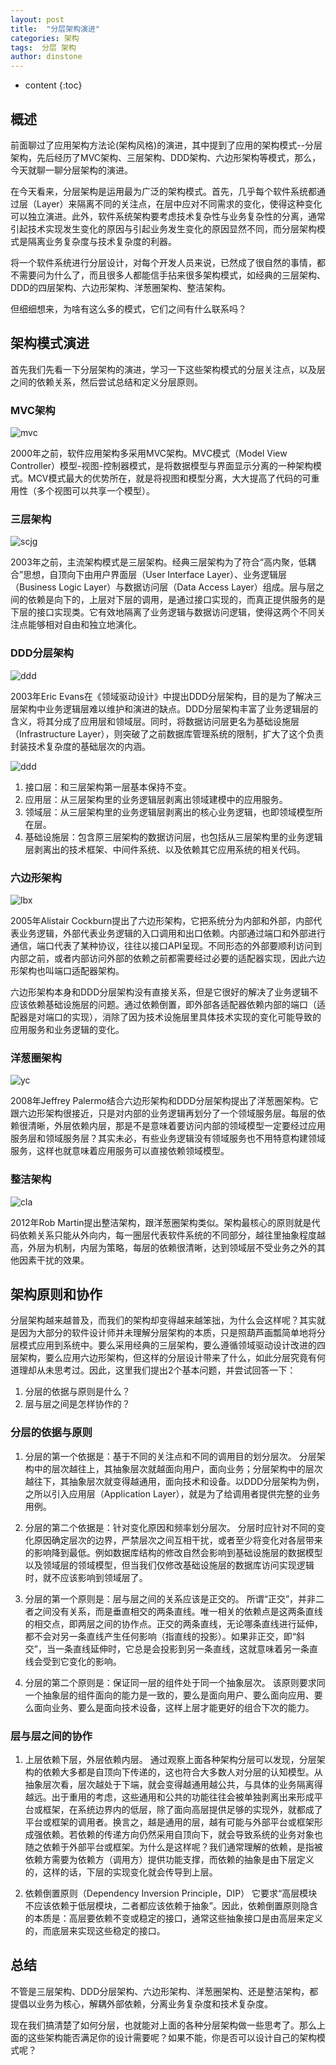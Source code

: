 ```yaml
---
layout: post
title:  "分层架构演进"
categories: 架构
tags:  分层 架构
author: dinstone
---
```


* content
{:toc}


## 概述

前面聊过了应用架构方法论(架构风格)的演进，其中提到了应用的架构模式--分层架构，先后经历了MVC架构、三层架构、DDD架构、六边形架构等模式，那么，今天就聊一聊分层架构的演进。

在今天看来，分层架构是运用最为广泛的架构模式。首先，几乎每个软件系统都通过层（Layer）来隔离不同的关注点，在层中应对不同需求的变化，使得这种变化可以独立演进。此外，软件系统架构要考虑技术复杂性与业务复杂性的分离，通常引起技术实现发生变化的原因与引起业务发生变化的原因显然不同，而分层架构模式是隔离业务复杂度与技术复杂度的利器。

将一个软件系统进行分层设计，对每个开发人员来说，已然成了很自然的事情，都不需要问为什么了，而且很多人都能信手拈来很多架构模式，如经典的三层架构、DDD的四层架构、六边形架构、洋葱圈架构、整洁架构。

但细细想来，为啥有这么多的模式，它们之间有什么联系吗？

## 架构模式演进

首先我们先看一下分层架构的演进，学习一下这些架构模式的分层关注点，以及层之间的依赖关系，然后尝试总结和定义分层原则。

### MVC架构

![mvc]({{site.url}}/img/arch/mvc.png)

2000年之前，软件应用架构多采用MVC架构。MVC模式（Model View Controller）模型-视图-控制器模式，是将数据模型与界面显示分离的一种架构模式。MCV模式最大的优势所在，就是将视图和模型分离，大大提高了代码的可重用性（多个视图可以共享一个模型）。

### 三层架构

![scjg]({{site.url}}/img/arch/scjg.png)

2003年之前，主流架构模式是三层架构。经典三层架构为了符合“高内聚，低耦合”思想，自顶向下由用户界面层（User Interface Layer）、业务逻辑层（Business Logic Layer）与数据访问层（Data Access Layer）组成。层与层之间的依赖是向下的，上层对下层的调用，是通过接口实现的，而真正提供服务的是下层的接口实现类。它有效地隔离了业务逻辑与数据访问逻辑，使得这两个不同关注点能够相对自由和独立地演化。

### DDD分层架构

![ddd]({{site.url}}/img/arch/ddd-d.png)

2003年Eric Evans在《领域驱动设计》中提出DDD分层架构，目的是为了解决三层架构中业务逻辑层难以维护和演进的缺点。DDD分层架构丰富了业务逻辑层的含义，将其分成了应用层和领域层。同时，将数据访问层更名为基础设施层（Infrastructure Layer），则突破了之前数据库管理系统的限制，扩大了这个负责封装技术复杂度的基础层次的内涵。

![ddd]({{site.url}}/img/arch/ddd-layer.png)

1. 接口层：和三层架构第一层基本保持不变。
2. 应用层：从三层架构里的业务逻辑层剥离出领域建模中的应用服务。
3. 领域层：从三层架构里的业务逻辑层剥离出的核心业务逻辑，也即领域模型所在层。
4. 基础设施层：包含原三层架构的数据访问层，也包括从三层架构里的业务逻辑层剥离出的技术框架、中间件系统、以及依赖其它应用系统的相关代码。

### 六边形架构

![lbx]({{site.url}}/img/arch/lbxjg.png)

2005年Alistair Cockburn提出了六边形架构，它把系统分为内部和外部，内部代表业务逻辑，外部代表业务逻辑的入口调用和出口依赖。内部通过端口和外部进行通信，端口代表了某种协议，往往以接口API呈现。不同形态的外部要顺利访问到内部之前，或者内部访问外部的依赖之前都需要经过必要的适配器实现，因此六边形架构也叫端口适配器架构。

六边形架构本身和DDD分层架构没有直接关系，但是它很好的解决了业务逻辑不应该依赖基础设施层的问题。通过依赖倒置，即外部各适配器依赖内部的端口（适配器是对端口的实现），消除了因为技术设施层里具体技术实现的变化可能导致的应用服务和业务逻辑的变化。

### 洋葱圈架构

![yc]({{site.url}}/img/arch/ycjg.png)

2008年Jeffrey Palermo结合六边形架构和DDD分层架构提出了洋葱圈架构。它跟六边形架构很接近，只是对内部的业务逻辑再划分了一个领域服务层。每层的依赖很清晰，外层依赖内层，那是不是意味着要访问内部的领域模型一定要经过应用服务层和领域服务层？其实未必，有些业务逻辑没有领域服务也不用特意构建领域服务，这样也就意味着应用服务可以直接依赖领域模型。

### 整洁架构

![cla]({{site.url}}/img/arch/zjjg.png)

2012年Rob Martin提出整洁架构，跟洋葱圈架构类似。架构最核心的原则就是代码依赖关系只能从外向内，每一圈层代表软件系统的不同部分，越往里抽象程度越高，外层为机制，内层为策略，每层的依赖很清晰，达到领域层不受业务之外的其他因素干扰的效果。

## 架构原则和协作

分层架构越来越普及，而我们的架构却变得越来越笨拙，为什么会这样呢？其实就是因为大部分的软件设计师并未理解分层架构的本质，只是照葫芦画瓢简单地将分层模式应用到系统中。要么采用经典的三层架构，要么遵循领域驱动设计改进的四层架构，要么应用六边形架构，但这样的分层设计带来了什么，如此分层究竟有何道理却从未思考过。因此，这里我们提出2个基本问题，并尝试回答一下：

1. 分层的依据与原则是什么？
2. 层与层之间是怎样协作的？

### 分层的依据与原则

1. 分层的第一个依据是：基于不同的关注点和不同的调用目的划分层次。
分层架构中的层次越往上，其抽象层次就越面向用户，面向业务；分层架构中的层次越往下，其抽象层次就变得越通用，面向技术和设备。以DDD分层架构为例，之所以引入应用层（Application Layer），就是为了给调用者提供完整的业务用例。

2. 分层的第二个依据是：针对变化原因和频率划分层次。
分层时应针对不同的变化原因确定层次的边界，严禁层次之间互相干扰，或者至少将变化对各层带来的影响降到最低。例如数据库结构的修改自然会影响到基础设施层的数据模型以及领域层的领域模型，但当我们仅修改基础设施层的数据库访问实现逻辑时，就不应该影响到领域层了。

3. 分层的第一个原则是：层与层之间的关系应该是正交的。
所谓“正交”，并非二者之间没有关系，而是垂直相交的两条直线。唯一相关的依赖点是这两条直线的相交点，即两层之间的协作点。正交的两条直线，无论哪条直线进行延伸，都不会对另一条直线产生任何影响（指直线的投影）。如果非正交，即“斜交”，当一条直线延伸时，它总是会投影到另一条直线，这就意味着另一条直线会受到它变化的影响。

4. 分层的第二个原则是：保证同一层的组件处于同一个抽象层次。
该原则要求同一个抽象层的组件面向的能力是一致的，要么是面向用户、要么面向应用、要么面向业务、要么是面向技术设备，这样上层才能更好的组合下次的能力。

### 层与层之间的协作

1. 上层依赖下层，外层依赖内层。
通过观察上面各种架构分层可以发现，分层架构的依赖大多都是自顶向下传递的，这也符合大多数人对分层的认知模型。从抽象层次看，层次越处于下端，就会变得越通用越公共，与具体的业务隔离得越远。出于重用的考虑，这些通用和公共的功能往往会被单独剥离出来形成平台或框架，在系统边界内的低层，除了面向高层提供足够的实现外，就都成了平台或框架的调用者。换言之，越是通用的层，越有可能与外部平台或框架形成强依赖。若依赖的传递方向仍然采用自顶向下，就会导致系统的业务对象也随之依赖于外部平台或框架。为什么是这样呢？我们通常理解的依赖，是指被依赖方需要为依赖方（调用方）提供功能支撑，而依赖的抽象是由下层定义的，这样的话，下层的实现变化就会传导到上层。

2. 依赖倒置原则（Dependency Inversion Principle，DIP）
它要求“高层模块不应该依赖于低层模块，二者都应该依赖于抽象”。因此，依赖倒置原则隐含的本质是：高层要依赖不变或稳定的接口，通常这些抽象接口是由高层来定义的，而底层来实现这些稳定的接口。

## 总结

不管是三层架构、DDD分层架构、六边形架构、洋葱圈架构、还是整洁架构，都提倡以业务为核心，解耦外部依赖，分离业务复杂度和技术复杂度。

现在我们搞清楚了如何分层，也就能对上面的各种分层架构做一些思考了。那么上面的这些架构能否满足你的设计需要呢？如果不能，你是否可以设计自己的架构模式呢？
